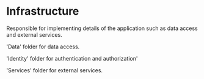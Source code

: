 # Infrastructure

Responsible for implementing details of the application such as data access and external services.

'Data' folder for data access.

'Identity' folder for authentication and authorization'

'Services' folder for external services.

